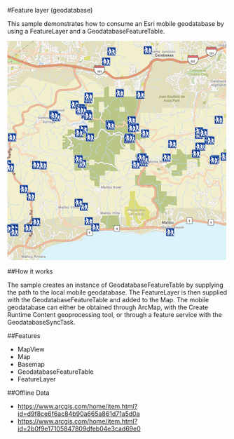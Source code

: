 #Feature layer (geodatabase)

This sample demonstrates how to consume an Esri mobile geodatabase by using a FeatureLayer and a GeodatabaseFeatureTable.

![](screenshot.png)

##How it works

The sample creates an instance of GeodatabaseFeatureTable by supplying the path to the local mobile geodatabase. The FeatureLayer is then supplied with the GeodatabaseFeatureTable and added to the Map. The mobile geodatabase can either be obtained through ArcMap, with the Create Runtime Content geoprocessing tool, or through a feature service with the GeodatabaseSyncTask.

##Features
- MapView
- Map
- Basemap
- GeodatabaseFeatureTable
- FeatureLayer

##Offline Data
- https://www.arcgis.com/home/item.html?id=d9f8ce6f6ac84b90a665a861d71a5d0a
- https://www.arcgis.com/home/item.html?id=2b0f9e17105847809dfeb04e3cad69e0
